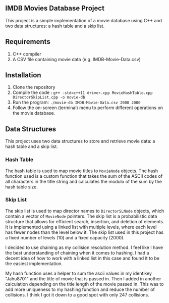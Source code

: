 ## IMDB Movies Database Project

This project is a simple implementation of a movie database using C++ and two data structures: a hash table and a skip list.

## Requirements

1. C++ compiler 
2. A CSV file containing movie data (e.g. IMDB-Movie-Data.csv)

## Installation

1. Clone the repository
2. Compile the code : `g++ -std=c++11 driver.cpp MovieHashTable.cpp DirectorSkipList.cpp -o movie-db`
3. Run the program: `./movie-db IMDB-Movie-Data.csv 2000 2000`
4. Follow the on-screen (terminal) menu to perform different operations on the movie database.

## Data Structures

This project uses two data structures to store and retrieve movie data: a hash table and a skip list.

### Hash Table
The hash table is used to map movie titles to `MovieNode` objects. 
The hash function used is a custom function that takes the sum of the ASCII codes of all characters in the title string and calculates the modulo of the sum by the hash table size.

### Skip List
The skip list is used to map director names to `DirectorSLNode` objects, which contain a vector of `MovieNode` pointers. The skip list is a probabilistic data structure that allows for efficient search, insertion, and deletion of elements. It is implemented using a linked list with multiple levels, where each level has fewer nodes than the level below it. The skip list used in this project has a fixed number of levels (10) and a fixed capacity (2000).

I decided to use chaining as my collision resolution method. I feel like I have the best understanding of chaining when it comes to hashing. I had a decent idea of how to work with a linked list in this case and found it to be the easiest implementation. 

My hash function uses a helper to sum the ascii values in my identikey "Jahu8701" and the title of movie that is passed in. Then I added in another calculation depending on the title length of the movie passed in. This was to add more uniqueness to my hashing function and reduce the number of collisions. I think I got it down to a good spot with only 247 collisions.
